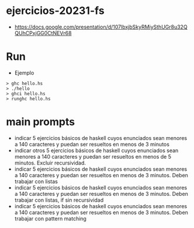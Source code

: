# ejercicios-20231-fs
- https://docs.google.com/presentation/d/107lbxjbSkyRMiySthUGr8u32QQUhCPxjGG0CtNEVr68

# Run
- Ejemplo
````
> ghc hello.hs
> ./hello
> ghci hello.hs
> runghc hello.hs
````

# main prompts
- indicar 5 ejercicios básicos de haskell cuyos enunciados sean menores a 140 caracteres y puedan ser resueltos en menos de 3 minutos
- indicar otros 5 ejercicios básicos de haskell cuyos enunciados sean menores a 140 caracteres y puedan ser resueltos en menos de 5 minutos. Excluir recursividad.
- indicar 5 ejercicios básicos de haskell cuyos enunciados sean menores a 140 caracteres y puedan ser resueltos en menos de 3 minutos. Deben trabajar con listas
- indicar 5 ejercicios básicos de haskell cuyos enunciados sean menores a 140 caracteres y puedan ser resueltos en menos de 3 minutos. Deben trabajar con listas, if sin recursividad
- indicar 5 ejercicios básicos de haskell cuyos enunciados sean menores a 140 caracteres y puedan ser resueltos en menos de 3 minutos. Deben trabajar con pattern matching
